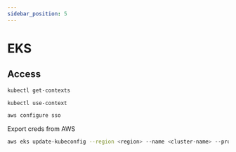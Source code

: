 ```yaml
---
sidebar_position: 5
---
```

# EKS

## Access
```bash
kubectl get-contexts
```
```bash
kubectl use-context
```
```bash
aws configure sso
```
Export creds from AWS
```bash
aws eks update-kubeconfig --region <region> --name <cluster-name> --profile <profile-name> #`--profile` to resolve Lens issue
```
